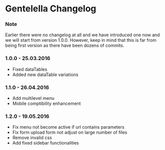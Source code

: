 # Gentelella Changelog

### Note

Earlier there were no changelog at all and we have introduced one now and we will start from version 1.0.0. However, keep in mind that this is far from being first version as there have been dozens of commits.

### 1.0.0 - 25.03.2016

* Fixed dataTables
* Added new dataTable variations

### 1.1.0 - 26.04.2016

* Add multilevel menu
* Mobile comptibility enhancement

### 1.2.0 - 19.05.2016

* Fix menu not become active if url contains parameters
* Fix form upload form not adjust on large number of files
* Remove invalid css
* Add fixed sidebar functionalities